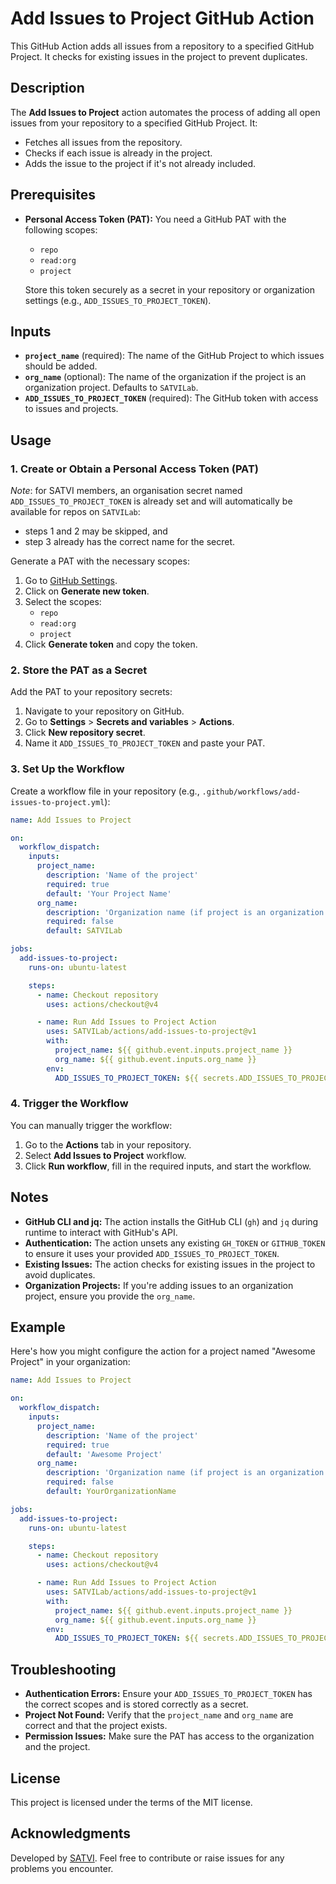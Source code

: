 # Add Issues to Project GitHub Action

This GitHub Action adds all issues from a repository to a specified GitHub Project. It checks for existing issues in the project to prevent duplicates.

## Description

The **Add Issues to Project** action automates the process of adding all open issues from your repository to a specified GitHub Project. It:

- Fetches all issues from the repository.
- Checks if each issue is already in the project.
- Adds the issue to the project if it's not already included.

## Prerequisites

- **Personal Access Token (PAT):** You need a GitHub PAT with the following scopes:
  - `repo`
  - `read:org`
  - `project`

  Store this token securely as a secret in your repository or organization settings (e.g., `ADD_ISSUES_TO_PROJECT_TOKEN`).


## Inputs

- **`project_name`** (required): The name of the GitHub Project to which issues should be added.
- **`org_name`** (optional): The name of the organization if the project is an organization project. Defaults to `SATVILab`.
- **`ADD_ISSUES_TO_PROJECT_TOKEN`** (required): The GitHub token with access to issues and projects.

## Usage

### 1. Create or Obtain a Personal Access Token (PAT)

*Note*: for SATVI members, an organisation secret named `ADD_ISSUES_TO_PROJECT_TOKEN` is already set and will automatically be available for repos on `SATVILab`:

- steps 1 and 2 may be skipped, and
- step 3 already has the correct name for the secret.

Generate a PAT with the necessary scopes:

1. Go to [GitHub Settings](https://github.com/settings/tokens).
2. Click on **Generate new token**.
3. Select the scopes:
   - `repo`
   - `read:org`
   - `project`
4. Click **Generate token** and copy the token.

### 2. Store the PAT as a Secret

Add the PAT to your repository secrets:

1. Navigate to your repository on GitHub.
2. Go to **Settings** > **Secrets and variables** > **Actions**.
3. Click **New repository secret**.
4. Name it `ADD_ISSUES_TO_PROJECT_TOKEN` and paste your PAT.

### 3. Set Up the Workflow

Create a workflow file in your repository (e.g., `.github/workflows/add-issues-to-project.yml`):

```yaml
name: Add Issues to Project

on:
  workflow_dispatch:
    inputs:
      project_name:
        description: 'Name of the project'
        required: true
        default: 'Your Project Name'
      org_name:
        description: 'Organization name (if project is an organization project)'
        required: false
        default: SATVILab

jobs:
  add-issues-to-project:
    runs-on: ubuntu-latest

    steps:
      - name: Checkout repository
        uses: actions/checkout@v4

      - name: Run Add Issues to Project Action
        uses: SATVILab/actions/add-issues-to-project@v1
        with:
          project_name: ${{ github.event.inputs.project_name }}
          org_name: ${{ github.event.inputs.org_name }}
        env:
          ADD_ISSUES_TO_PROJECT_TOKEN: ${{ secrets.ADD_ISSUES_TO_PROJECT_TOKEN }}
```

### 4. Trigger the Workflow

You can manually trigger the workflow:

1. Go to the **Actions** tab in your repository.
2. Select **Add Issues to Project** workflow.
3. Click **Run workflow**, fill in the required inputs, and start the workflow.

## Notes

- **GitHub CLI and jq:** The action installs the GitHub CLI (`gh`) and `jq` during runtime to interact with GitHub's API.
- **Authentication:** The action unsets any existing `GH_TOKEN` or `GITHUB_TOKEN` to ensure it uses your provided `ADD_ISSUES_TO_PROJECT_TOKEN`.
- **Existing Issues:** The action checks for existing issues in the project to avoid duplicates.
- **Organization Projects:** If you're adding issues to an organization project, ensure you provide the `org_name`.

## Example

Here's how you might configure the action for a project named "Awesome Project" in your organization:

```yaml
name: Add Issues to Project

on:
  workflow_dispatch:
    inputs:
      project_name:
        description: 'Name of the project'
        required: true
        default: 'Awesome Project'
      org_name:
        description: 'Organization name (if project is an organization project)'
        required: false
        default: YourOrganizationName

jobs:
  add-issues-to-project:
    runs-on: ubuntu-latest

    steps:
      - name: Checkout repository
        uses: actions/checkout@v4

      - name: Run Add Issues to Project Action
        uses: SATVILab/actions/add-issues-to-project@v1
        with:
          project_name: ${{ github.event.inputs.project_name }}
          org_name: ${{ github.event.inputs.org_name }}
        env:
          ADD_ISSUES_TO_PROJECT_TOKEN: ${{ secrets.ADD_ISSUES_TO_PROJECT_TOKEN }}
```

## Troubleshooting

- **Authentication Errors:** Ensure your `ADD_ISSUES_TO_PROJECT_TOKEN` has the correct scopes and is stored correctly as a secret.
- **Project Not Found:** Verify that the `project_name` and `org_name` are correct and that the project exists.
- **Permission Issues:** Make sure the PAT has access to the organization and the project.

## License

This project is licensed under the terms of the MIT license.

## Acknowledgments

Developed by [SATVI](https://github.com/SATVILab). Feel free to contribute or raise issues for any problems you encounter.
